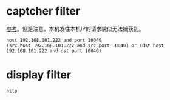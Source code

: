 

# captcher filter

[参考](http://wiki.wireshark.org/CaptureFilters)。但是注意，本机发往本机IP的请求貌似无法捕获到。

```
host 192.168.101.222 and port 10040
(src host 192.168.101.222 and src port 10040) or (dst host 192.168.101.222 and dst port 10040)

```

# display filter

```
http
```